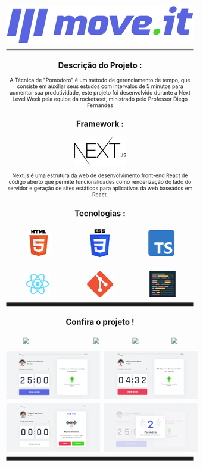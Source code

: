 <div align="center">
    <img src="./public/logo-full.svg">
    <hr>
</div>

<h2 align="center">Descrição do Projeto :</h2>

<p align="center"> A Técnica de "Pomodoro" é um método de gerenciamento de tempo, que consiste em auxiliar seus estudos com intervalos de 5 minutos para aumentar sua produtividade, este projeto foi desenvolvido durante a Next Level Week pela equipe da rocketseet, ministrado pelo Professor Diego Fernandes</p>

<h2 align="center">Framework :</h2>

<div align="center">
    <a  href="http://nextjs.org">
        <img width="140px"  src="./public/logo-next.png">
    </a>
    <p align="center">Next.js é uma estrutura da web de desenvolvimento front-end React de código aberto que permite funcionalidades como renderização do lado do servidor e         geração de sites estáticos para aplicativos da web baseados em React.</p>
</div>

<h2 style="text-align: center; margin-bottom: 30px">Tecnologias :</h2>

<div>
    <div style="display: flex; align-items: center; justify-content: space-around; margin-bottom: 38px">
        <img style="width: 70px"  src="./public/html.png">
        <img style="width: 53px"  src="./public/css.png">
        <img style="width: 70px"  src="./public/typescript.png">
    </div>
    <div style="display: flex; align-items: center; justify-content: space-around">
        <img style="width: 70px"  src="./public/react.png">
        <img style="width: 70px"  src="./public/git.png">
        <img style="width: 70px"  src="./public/prettier.png">
    </div>
    <hr style="margin-bottom: 10px;padding: 5px">
</div>

<div>
    <h2 style="text-align: center; margin-bottom: 30px">Confira o projeto !</h2>
    <div style="display: flex; margin-bottom: 20px ; align-items: center; justify-content: space-around">
        <img style="width: 100px" src="https://img.shields.io/badge/nodeJS-v12.19.0-blue">
        <img src="https://img.shields.io/badge/license-MIT-blue">
        <img src="https://img.shields.io/badge/made%20by-Felipe%20Panebianchi-blue">
        <img src="https://img.shields.io/badge/contributors-1-blue">
    </div>
    <div>
        <div style="display: flex; width: 50%; gap: 10px; margin-bottom: 10px">
            <img src="./public/screenshots/moveit-print3.png">
            <img src="./public/screenshots/moveit-print.png">
        </div> 
        <div style="display: flex; width: 50%; gap: 10px">
            <img src="./public/screenshots/moveit-print2.png">
            <img src="./public/screenshots/moveit-print4.png">
        </div>
       <hr style="margin-bottom: 10px;padding: 5px">
    </div>










